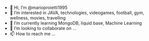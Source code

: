 - 👋 Hi, I’m @marioproietti1995
- 👀 I’m interested in JAVA, technologies, videogames, football, gym, wellness, movies, travelling
- 🌱 I’m currently learning MongoDB, liquid base, Machine Learning
- 💞️ I’m looking to collaborate on ...
- 📫 How to reach me ...

<!---
marioproietti1995/marioproietti1995 is a ✨ special ✨ repository because its `README.md` (this file) appears on your GitHub profile.
You can click the Preview link to take a look at your changes.
--->
